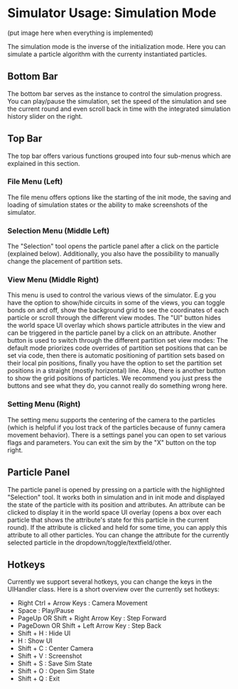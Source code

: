 # Simulator Usage: Simulation Mode

(put image here when everything is implemented)

The simulation mode is the inverse of the initialization mode. Here you can simulate a particle algorithm with the currenty instantiated particles.

## Bottom Bar

The bottom bar serves as the instance to control the simulation progress. You can play/pause the simulation, set the speed of the simulation and see the current round and even scroll back in time with the integrated simulation history slider on the right.

## Top Bar

The top bar offers various functions grouped into four sub-menus which are explained in this section.

### File Menu (Left)

The file menu offers options like the starting of the init mode, the saving and loading of simulation states or the ability to make screenshots of the simulator.

### Selection Menu (Middle Left)

The "Selection" tool opens the particle panel after a click on the particle (explained below). Additionally, you also have the possibility to manually change the placement of partition sets.

### View Menu (Middle Right)

This menu is used to control the various views of the simulator. E.g you have the option to show/hide circuits in some of the views, you can toggle bonds on and off, show the background grid to see the coordinates of each particle or scroll through the different view modes. The "UI" button hides the world space UI overlay which shows particle attributes in the view and can be triggered in the particle panel by a click on an attribute. Another button is used to switch through the different partition set view modes: The default mode priorizes code overrides of partition set positions that can be set via code, then there is automatic positioning of partition sets based on their local pin positions, finally you have the option to set the partition set positions in a straight (mostly horizontal) line. Also, there is another button to show the grid positions of particles. We recommend you just press the buttons and see what they do, you cannot really do something wrong here.

### Setting Menu (Right)

The setting menu supports the centering of the camera to the particles (which is helpful if you lost track of the particles because of funny camera movement behavior). There is a settings panel you can open to set various flags and parameters. You can exit the sim by the "X" button on the top right.

## Particle Panel

The particle panel is opened by pressing on a particle with the highlighted "Selection" tool. It works both in simulation and in init mode and displayed the state of the particle with its position and attributes. An attribute can be clicked to display it in the world space UI overlay (opens a box over each particle that shows the attribute's state for this particle in the current round). If the attribute is clicked and held for some time, you can apply this attribute to all other particles. You can change the attribute for the currently selected particle in the dropdown/toggle/textfield/other.

## Hotkeys

Currently we support several hotkeys, you can change the keys in the UIHandler class. Here is a short overview over the currently set hotkeys:

- Right Ctrl + Arrow Keys : Camera Movement
- Space : Play/Pause
- PageUp OR Shift + Right Arrow Key : Step Forward
- PageDown OR Shift + Left Arrow Key : Step Back
- Shift + H : Hide UI
- H : Show UI
- Shift + C : Center Camera
- Shift + V : Screenshot
- Shift + S : Save Sim State
- Shift + O : Open Sim State
- Shift + Q : Exit
